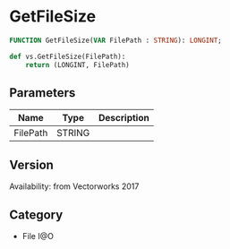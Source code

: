 # GetFileSize

```pascal
FUNCTION GetFileSize(VAR FilePath : STRING): LONGINT;
```

```python
def vs.GetFileSize(FilePath):
    return (LONGINT, FilePath)
```

## Parameters
|Name|Type|Description|
|---|---|---|
|FilePath|STRING|   |

## Version
Availability: from Vectorworks 2017

## Category
* File I@O

